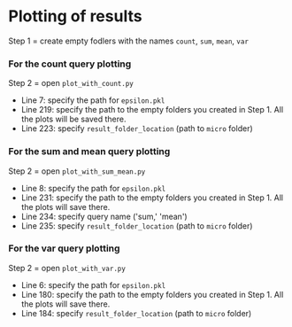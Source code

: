 # Plotting of results

Step 1 = create empty fodlers with the names `count`, `sum`, `mean`, `var`

### For the count query plotting
Step 2 = open `plot_with_count.py`
- Line 7: specify the path for `epsilon.pkl`
- Line 219: specify the path to the empty folders you created in Step 1. All the plots will be saved there.
- Line 223: specify `result_folder_location` (path to `micro` folder)

### For the sum and mean query plotting
Step 2 = open `plot_with_sum_mean.py`
- Line 8: specify the path for `epsilon.pkl`
- Line 231: specify the path to the empty folders you created in Step 1. All the plots will save there.
- Line 234: specify query name ('sum,' 'mean')
- Line 235: specify `result_folder_location` (path to `micro` folder)


### For the var query plotting
Step 2 = open `plot_with_var.py`
- Line 6: specify the path for `epsilon.pkl`
- Line 180: specify the path to the empty folders you created in Step 1. All the plots will save there.
- Line 184: specify `result_folder_location` (path to `micro` folder)
